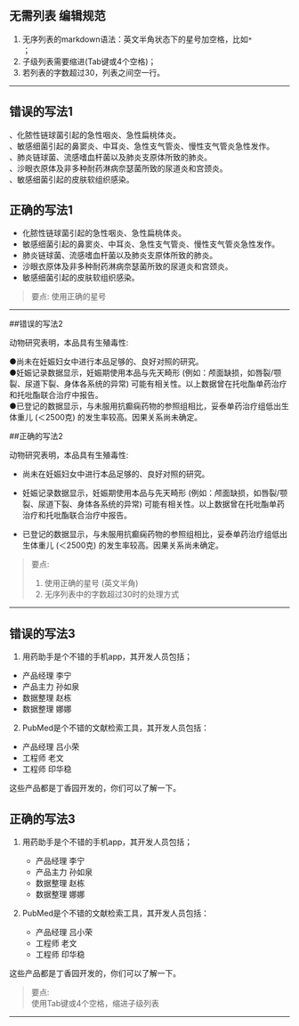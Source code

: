 ## 无需列表 编辑规范

1. 无序列表的markdown语法：英文半角状态下的星号加空格，比如<code>* </code>；
2. 子级列表需要缩进(Tab键或4个空格)；
3. 若列表的字数超过30，列表之间空一行。

---

## 错误的写法1

、化脓性链球菌引起的急性咽炎、急性扁桃体炎。  
、敏感细菌引起的鼻窦炎、中耳炎、急性支气管炎、慢性支气管炎急性发作。  
、肺炎链球菌、流感嗜血杆菌以及肺炎支原体所致的肺炎。  
、沙眼衣原体及非多种耐药淋病奈瑟菌所致的尿道炎和宫颈炎。  
、敏感细菌引起的皮肤软组织感染。

## 正确的写法1

* 化脓性链球菌引起的急性咽炎、急性扁桃体炎。  
* 敏感细菌引起的鼻窦炎、中耳炎、急性支气管炎、慢性支气管炎急性发作。  
* 肺炎链球菌、流感嗜血杆菌以及肺炎支原体所致的肺炎。  
* 沙眼衣原体及非多种耐药淋病奈瑟菌所致的尿道炎和宫颈炎。  
* 敏感细菌引起的皮肤软组织感染。

> 要点: 
> 使用正确的星号


---


##错误的写法2
  
动物研究表明，本品具有生殖毒性:  

●尚未在妊娠妇女中进行本品足够的、良好对照的研究。  
●妊娠记录数据显示，妊娠期使用本品与先天畸形 (例如：颅面缺损，如唇裂/颚裂、尿道下裂、身体各系统的异常) 可能有相关性。以上数据曾在托吡酯单药治疗和托吡酯联合治疗中报告。  
●已登记的数据显示，与未服用抗癫痫药物的参照组相比，妥泰单药治疗组低出生体重儿 (＜2500克) 的发生率较高。因果关系尚未确定。 


##正确的写法2

动物研究表明，本品具有生殖毒性:  

* 尚未在妊娠妇女中进行本品足够的、良好对照的研究。  

* 妊娠记录数据显示，妊娠期使用本品与先天畸形 (例如：颅面缺损，如唇裂/颚裂、尿道下裂、身体各系统的异常) 可能有相关性。以上数据曾在托吡酯单药治疗和托吡酯联合治疗中报告。  

* 已登记的数据显示，与未服用抗癫痫药物的参照组相比，妥泰单药治疗组低出生体重儿 (＜2500克) 的发生率较高。因果关系尚未确定。 

> 要点:   
> 1. 使用正确的星号 (英文半角)  
> 2. 无序列表中的字数超过30时的处理方式  


---


## 错误的写法3

1. 用药助手是个不错的手机app，其开发人员包括；

* 产品经理 李宁
* 产品主力 孙如泉
* 数据整理 赵栋
* 数据整理 娜娜


2. PubMed是个不错的文献检索工具，其开发人员包括：

* 产品经理 吕小荣
* 工程师 老文
* 工程师 印华稳

这些产品都是丁香园开发的，你们可以了解一下。

## 正确的写法3


1. 用药助手是个不错的手机app，其开发人员包括；
	* 产品经理 李宁
	* 产品主力 孙如泉
	* 数据整理 赵栋
	* 数据整理 娜娜

2. PubMed是个不错的文献检索工具，其开发人员包括：
	* 产品经理 吕小荣
	* 工程师 老文
	* 工程师 印华稳
	
这些产品都是丁香园开发的，你们可以了解一下。


> 要点:   
> 使用Tab键或4个空格，缩进子级列表  


---
